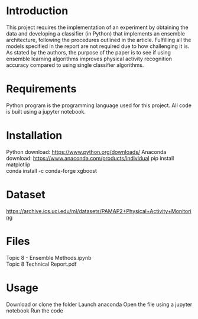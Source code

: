 # Introduction
This project requires the implementation of an experiment by obtaining the data and developing a classifier (in Python) that implements an ensemble architecture, following the 
procedures outlined in the article. Fulfilling all the models specified in the report are not required due to how challenging it is. As stated by the authors, the purpose of the paper is to see if using 
ensemble learning algorithms improves physical activity recognition accuracy compared to using single classifier algorithms.
# Requirements
Python program is the programming language used for this project. All code is built using a jupyter notebook.

# Installation

Python download: https://www.python.org/downloads/ Anaconda download: https://www.anaconda.com/products/individual                                                               pip install matplotlip                                                                                                                                                            
conda install -c conda-forge xgboost

# Dataset
https://archive.ics.uci.edu/ml/datasets/PAMAP2+Physical+Activity+Monitoring

# Files
Topic 8 - Ensemble Methods.ipynb                                                                                                                                                  
Topic 8 Technical Report.pdf
# Usage
Download or clone the folder Launch anaconda Open the file using a jupyter notebook Run the code
